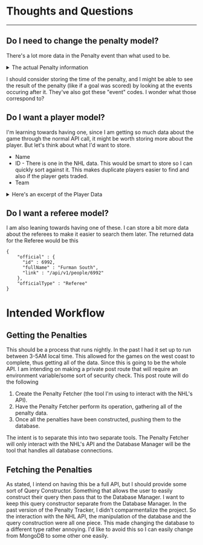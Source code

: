 # Thoughts and Questions
---
## Do I need to change the penalty model?
There's a lot more data in the Penalty event than what used to be. 

<details>
    <summary>The actual Penalty information</summary>
        
        "players" : [ {
          "player" : {
            "id" : 8477934,
            "fullName" : "Leon Draisaitl",
            "link" : "/api/v1/people/8477934"
          },
          "playerType" : "PenaltyOn"
        }, {
          "player" : {
            "id" : 8477935,
            "fullName" : "Sam Bennett",
            "link" : "/api/v1/people/8477935"
          },
          "playerType" : "DrewBy"
        } ],
        "result" : {
          "event" : "Penalty",
          "eventCode" : "FLA257",
          "eventTypeId" : "PENALTY",
          "description" : "Leon Draisaitl Tripping against Sam Bennett",
          "secondaryType" : "Tripping",
          "penaltySeverity" : "Minor",
          "penaltyMinutes" : 2
        },
        "about" : {
          "eventIdx" : 109,
          "eventId" : 257,
          "period" : 1,
          "periodType" : "REGULAR",
          "ordinalNum" : "1st",
          "periodTime" : "16:21",
          "periodTimeRemaining" : "03:39",
          "dateTime" : "2022-02-26T18:11:23Z",
          "goals" : {
            "away" : 1,
            "home" : 1
          }
        },
        "coordinates" : {
          "x" : -16.0,
          "y" : 32.0
        },
        "team" : {
          "id" : 22,
          "name" : "Edmonton Oilers",
          "link" : "/api/v1/teams/22",
          "triCode" : "EDM"
        }
</details>

I should consider storing the time of the penalty, and I might be able to see the result of the penalty (like if a goal was scored) by looking at the events occuring after it. They've also got these "event" codes. I wonder what those correspond to?

## Do I want a player model?
I'm learning towards having one, since I am getting so much data about the game through the normal API call, it might be worth storing more about the player. But let's think about what I'd want to store. 
- Name
- ID - There is one in the NHL data. This would be smart to store so I can quickly sort against it. This makes duplicate players easier to find and also if the player gets traded.
- Team

<details>    
    <summary>Here's an excerpt of the Player Data</summary>
    
    "ID8477932" : {
        "id" : 8477932,
        "fullName" : "Aaron Ekblad",
        "link" : "/api/v1/people/8477932",
        "firstName" : "Aaron",
        "lastName" : "Ekblad",
        "primaryNumber" : "5",
        "birthDate" : "1996-02-07",
        "currentAge" : 27,
        "birthCity" : "Windsor",
        "birthStateProvince" : "ON",
        "birthCountry" : "CAN",
        "nationality" : "CAN",
        "height" : "6' 4\"",
        "weight" : 215,
        "active" : true,
        "alternateCaptain" : true,
        "captain" : false,
        "rookie" : false,
        "shootsCatches" : "R",
        "rosterStatus" : "Y",
        "currentTeam" : {
          "id" : 13,
          "name" : "Florida Panthers",
          "link" : "/api/v1/teams/13",
          "triCode" : "FLA"
        },
        "primaryPosition" : {
          "code" : "D",
          "name" : "Defenseman",
          "type" : "Defenseman",
          "abbreviation" : "D"
        }
      }
</details>

## Do I want a referee model?
I am also leaning towards having one of these. I can store a bit more data about the referees to make it easier to search them later.
The returned data for the Referee would be this

```
{ 
    "official" : {
      "id" : 6992,
      "fullName" : "Furman South",
      "link" : "/api/v1/people/6992"
    },
    "officialType" : "Referee"
}
```

# Intended Workflow
## Getting the Penalties
This should be a process that runs nightly. In the past I had it set up to run between 3-5AM local time. This allowed for the games on the west coast to complete, thus getting all of the data. Since this is going to be the whole API. I am intending on making a private post route that will require an environment variable/some sort of security check. This post route will do the following

1. Create the Penalty Fetcher (the tool I'm using to interact with the NHL's API).
2. Have the Penalty Fetcher perform its operation, gathering all of the penalty data.
3. Once all the penalties have been constructed, pushing them to the database.

The intent is to separate this into two separate tools. The Penalty Fetcher will only interact with the NHL's API and the Database Manager will be the tool that handles all database connections.

## Fetching the Penalties
As stated, I intend on having this be a full API, but I should provide some sort of Query Constructor. Something that allows the user to easily construct their query then pass that to the Database Manager. I want to keep this query constructor separate from the Database Manager. In the past version of the Penalty Tracker, I didn't comparmentalize the project. So the interaction with the NHL API, the manipulation of the database and the query construction were all one piece. This made changing the database to a different type rather annoying. I'd like to avoid this so I can easily change from MongoDB to some other one easily.
